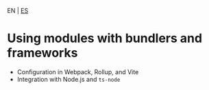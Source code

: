 <!-- MULTILANGUAJE MENU START -->
EN | [ES](https://lckpig.gitbook.io/es-practical-dev-handbook/typescript/modules-namespaces/bundlers-frameworks)
<!-- MULTILANGUAJE MENU END -->

# Using modules with bundlers and frameworks

- Configuration in Webpack, Rollup, and Vite
- Integration with Node.js and `ts-node` 